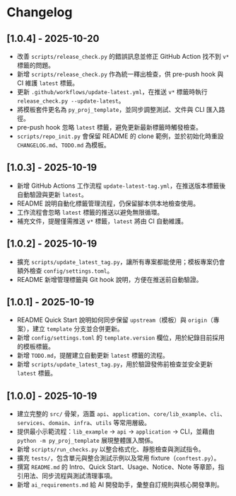 # Changelog

## [1.0.4] - 2025-10-20

- 改善 `scripts/release_check.py` 的錯誤訊息並修正 GitHub Action 找不到 `v*` 標籤的問題。
- 新增 `scripts/release_check.py` 作為統一釋出檢查，供 pre-push hook 與 CI 維護 `latest` 標籤。
- 更新 `.github/workflows/update-latest.yml`，在推送 `v*` 標籤時執行 `release_check.py --update-latest`。
- 將模板套件更名為 `py_proj_template`，並同步調整測試、文件與 CLI 匯入路徑。
- pre-push hook 忽略 `latest` 標籤，避免更新最新標籤時觸發檢查。
- `scripts/repo_init.py` 會保留 README 的 clone 範例，並於初始化時重設 `CHANGELOG.md`、`TODO.md` 為模板。

## [1.0.3] - 2025-10-19

- 新增 GitHub Actions 工作流程 `update-latest-tag.yml`，在推送版本標籤後自動驗證與更新 `latest`。
- README 說明自動化標籤管理流程，仍保留腳本供本地檢查使用。
- 工作流程會忽略 `latest` 標籤的推送以避免無限循環。
- 補充文件，提醒僅需推送 `v*` 標籤，`latest` 將由 CI 自動維護。

## [1.0.2] - 2025-10-19

- 擴充 `scripts/update_latest_tag.py`，讓所有專案都能使用；模板專案仍會額外檢查 `config/settings.toml`。
- README 新增管理標籤與 Git hook 說明，方便在推送前自動驗證。

## [1.0.1] - 2025-10-19

- README Quick Start 說明如何同步保留 `upstream`（模板）與 `origin`（專案），建立 `template` 分支並合併更新。
- 新增 `config/settings.toml` 的 `template.version` 欄位，用於紀錄目前採用的模板標籤。
- 新增 `TODO.md`，提醒建立自動更新 `latest` 標籤的流程。
- 新增 `scripts/update_latest_tag.py`，用於驗證發佈前檢查並安全更新 `latest` 標籤。

## [1.0.0] - 2025-10-19

- 建立完整的 `src/` 骨架，涵蓋 `api`、`application`、`core/lib_example`、`cli`、`services`、`domain`、`infra`、`utils` 等常用層級。
- 提供最小示範流程：`lib_example` → `api` → `application` → CLI，並藉由 `python -m py_proj_template` 展現整體匯入關係。
- 新增 `scripts/run_checks.py` 以整合格式化、靜態檢查與測試指令。
- 擴充 `tests/`，包含單元與整合測試示例以及常用 fixture（`conftest.py`）。
- 撰寫 `README.md` 的 Intro、Quick Start、Usage、Notice、Note 等章節，指引用法、同步流程與測試清理事項。
- 新增 `ai_requirements.md` 給 AI 開發助手，彙整自訂規則與核心開發準則。



